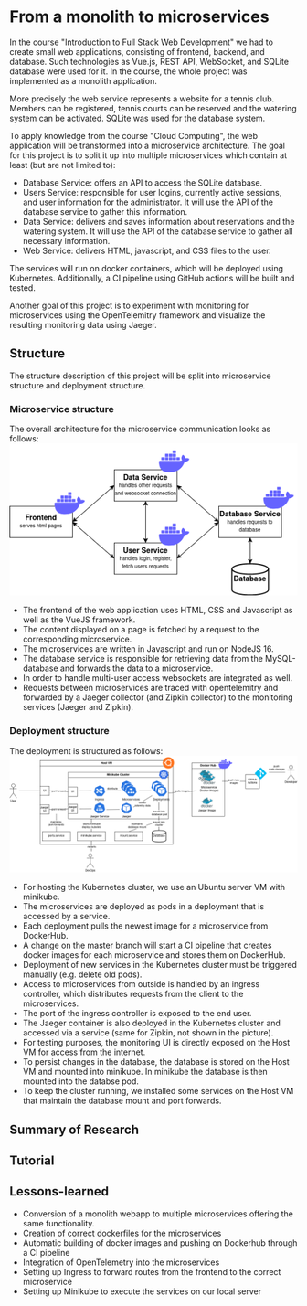 # From a monolith to microservices

In the course "Introduction to Full Stack Web Development" we had to create small web applications, consisting of frontend, backend, and database. Such technologies as Vue.js, REST API, WebSocket, and SQLite database were used for it. In the course, the whole project was implemented as a monolith application.

More precisely the web service represents a website for a tennis club. Members can be registered, tennis courts can be reserved and the watering system can be activated. SQLite was used for the database system.

To apply knowledge from the course "Cloud Computing", the web application will be transformed into a microservice architecture. The goal for this project is to split it up into multiple microservices which contain at least (but are not limited to):
- Database Service: offers an API to access the SQLite database.
- Users Service: responsible for user logins, currently active sessions, and user information for the administrator. It will use the API of the database service to gather this information.
- Data Service: delivers and saves information about reservations and the watering system. It will use the API of the database service to gather all necessary information.
- Web Service: delivers HTML, javascript, and CSS files to the user.

The services will run on docker containers, which will be deployed using Kubernetes. Additionally, a CI pipeline using GitHub actions will be built and tested.

Another goal of this project is to experiment with monitoring for microservices using the OpenTelemitry framework and visualize the resulting monitoring data using Jaeger.

## Structure

The structure description of this project will be split into microservice structure and deployment structure.

### Microservice structure

The overall architecture for the microservice communication looks as follows:
![Microservices](Microservices.png)

- The frontend of the web application uses HTML, CSS and Javascript as well as the VueJS framework.
- The content displayed on a page is fetched by a request to the corresponding microservice.
- The microservices are written in Javascript and run on NodeJS 16.
- The database service is responsible for retrieving data from the MySQL-database and forwards the data to a microservice.
- In order to handle multi-user access websockets are integrated as well.
- Requests between microservices are traced with opentelemitry and forwarded by a Jaeger collector (and Zipkin collector) to the monitoring services (Jaeger and Zipkin).


### Deployment structure

The deployment is structured as follows:
![Deployment](Deployment.png)

- For hosting the Kubernetes cluster, we use an Ubuntu server VM with minikube.
- The microservices are deployed as pods in a deployment that is accessed by a service.
- Each deployment pulls the newest image for a microservice from DockerHub.
- A change on the master branch will start a CI pipeline that creates docker images for each microservice and stores them on DockerHub.
- Deployment of new services in the Kubernetes cluster must be triggered manually (e.g. delete old pods).
- Access to microservices from outside is handled by an ingress controller, which distributes requests from the client to the microservices.
- The port of the ingress controller is exposed to the end user.
- The Jaeger container is also deployed in the Kubernetes cluster and accessed via a service (same for Zipkin, not shown in the picture).
- For testing purposes, the monitoring UI is directly exposed on the Host VM for access from the internet.
- To persist changes in the database, the database is stored on the Host VM and mounted into minikube. In minikube the database is then mounted into the databse pod.
- To keep the cluster running, we installed some services on the Host VM that maintain the database mount and port forwards.


## Summary of Research

## Tutorial

## Lessons-learned

- Conversion of a monolith webapp to multiple microservices offering the same functionality.
- Creation of correct dockerfiles for the microservices
- Automatic building of docker images and pushing on Dockerhub through a CI pipeline
- Integration of OpenTelemetry into the microservices
- Setting up Ingress to forward routes from the frontend to the correct microservice
- Setting up Minikube to execute the services on our local server
